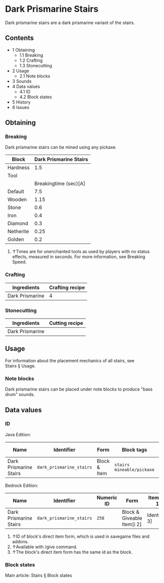 # Dark Prismarine Stairs
Dark prismarine stairs are a dark prismarine variant of the stairs.

## Contents
- 1 Obtaining
	- 1.1 Breaking
	- 1.2 Crafting
	- 1.3 Stonecutting
- 2 Usage
	- 2.1 Note blocks
- 3 Sounds
- 4 Data values
	- 4.1 ID
	- 4.2 Block states
- 5 History
- 6 Issues

## Obtaining
### Breaking
Dark prismarine stairs can be mined using any pickaxe.

| Block     | Dark Prismarine Stairs |
|-----------|------------------------|
| Hardness  | 1.5                    |
| Tool      |                        |
|           | Breakingtime (sec)[A]  |
| Default   | 7.5                    |
| Wooden    | 1.15                   |
| Stone     | 0.6                    |
| Iron      | 0.4                    |
| Diamond   | 0.3                    |
| Netherite | 0.25                   |
| Golden    | 0.2                    |

1. ↑Times are for unenchanted tools as used by players with no status effects, measured in seconds. For more information, see Breaking Speed.

### Crafting
| Ingredients     | Crafting recipe |
|-----------------|-----------------|
| Dark Prismarine | 4               |

### Stonecutting
| Ingredients     | Cutting recipe |
|-----------------|----------------|
| Dark Prismarine |                |

## Usage
For information about the placement mechanics of all stairs, see Stairs § Usage.

### Note blocks
Dark prismarine stairs can be placed under note blocks to produce "bass drum" sounds.

## Data values
### ID
Java Edition:

| Name                   | Identifier               | Form         | Block tags                      | Item tags | Translation key                          |
|------------------------|--------------------------|--------------|---------------------------------|-----------|------------------------------------------|
| Dark Prismarine Stairs | `dark_prismarine_stairs` | Block & Item | `stairs`<br/>`mineable/pickaxe` | `stairs`  | `block.minecraft.dark_prismarine_stairs` |

Bedrock Edition:

| Name                   | Identifier               | Numeric ID | Form                       | Item ID[i 1]   | Translation key                    |
|------------------------|--------------------------|------------|----------------------------|----------------|------------------------------------|
| Dark Prismarine Stairs | `dark_prismarine_stairs` | `258`      | Block & Giveable Item[i 2] | Identical[i 3] | `tile.dark_prismarine_stairs.name` |

1. ↑ID of block's direct item form, which is used in savegame files and addons.
2. ↑Available with /give command.
3. ↑The block's direct item form has the same id as the block.

### Block states
Main article: Stairs § Block states
